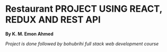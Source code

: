 # Restaurant PROJECT USING REACT, REDUX AND REST API
**By K. M. Emon Ahmed**

*Project is done followed by bohubrihi full stack web development course*